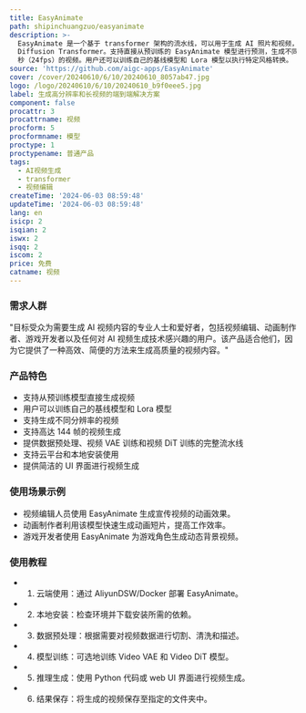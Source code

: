 ```yaml
---
title: EasyAnimate
path: shipinchuangzuo/easyanimate
description: >-
  EasyAnimate 是一个基于 transformer 架构的流水线，可以用于生成 AI 照片和视频，训练基线模型和 Lora 模型以用于
  Diffusion Transformer。支持直接从预训练的 EasyAnimate 模型进行预测，生成不同分辨率、约 6
  秒（24fps）的视频。用户还可以训练自己的基线模型和 Lora 模型以执行特定风格转换。
source: 'https://github.com/aigc-apps/EasyAnimate'
cover: /cover/20240610/6/10/20240610_8057ab47.jpg
logo: /logo/20240610/6/10/20240610_b9f0eee5.jpg
label: 生成高分辨率和长视频的端到端解决方案
component: false
procattr: 3
procattrname: 视频
procform: 5
procformname: 模型
proctype: 1
proctypename: 普通产品
tags:
  - AI视频生成
  - transformer
  - 视频编辑
createTime: '2024-06-03 08:59:48'
updateTime: '2024-06-03 08:59:48'
lang: en
isicp: 2
isqian: 2
iswx: 2
isqq: 2
iscom: 2
price: 免费
catname: 视频
---
```




### 需求人群
"目标受众为需要生成 AI 视频内容的专业人士和爱好者，包括视频编辑、动画制作者、游戏开发者以及任何对 AI 视频生成技术感兴趣的用户。该产品适合他们，因为它提供了一种高效、简便的方法来生成高质量的视频内容。"

### 产品特色
* 支持从预训练模型直接生成视频
* 用户可以训练自己的基线模型和 Lora 模型
* 支持生成不同分辨率的视频
* 支持高达 144 帧的视频生成
* 提供数据预处理、视频 VAE 训练和视频 DiT 训练的完整流水线
* 支持云平台和本地安装使用
* 提供简洁的 UI 界面进行视频生成

### 使用场景示例
* 视频编辑人员使用 EasyAnimate 生成宣传视频的动画效果。
* 动画制作者利用该模型快速生成动画短片，提高工作效率。
* 游戏开发者使用 EasyAnimate 为游戏角色生成动态背景视频。

### 使用教程
* 1. 云端使用：通过 AliyunDSW/Docker 部署 EasyAnimate。
* 2. 本地安装：检查环境并下载安装所需的依赖。
* 3. 数据预处理：根据需要对视频数据进行切割、清洗和描述。
* 4. 模型训练：可选地训练 Video VAE 和 Video DiT 模型。
* 5. 推理生成：使用 Python 代码或 web UI 界面进行视频生成。
* 6. 结果保存：将生成的视频保存至指定的文件夹中。

  
